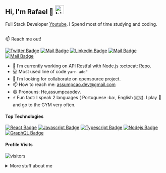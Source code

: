## Hi, I'm Rafael :crown: <img src="https://user-images.githubusercontent.com/1303154/88677602-1635ba80-d120-11ea-84d8-d263ba5fc3c0.gif" width="28px" alt="hi">

Full Stack Developer [Youtube](https://youtube.com/UCdtbf3to-0e211iOI2Xy8wA). I Spend most of time studying and coding. 

## 

:mailbox: Reach me out!

[![Twitter Badge](https://img.shields.io/twitter/url?style=social&url=https%3A%2F%2Ftwitter.com%2Fassumpcaodev)](https://twitter.com/assumpcaodev) [![Mail Badge](https://img.shields.io/badge/-assumpcaodev-e74c3c?style=flat&labelColor=e74c3c&logo=youtube&logoColor=white)](https://youtube.com/assumpcaodev) [![Linkedin Badge](https://img.shields.io/badge/-assumpcaodev-0e76a8?style=flat&labelColor=0e76a8&logo=linkedin&logoColor=white)](https://www.linkedin.com/in//) [![Mail Badge](https://img.shields.io/badge/-@assumpcaodev-e84393?style=flat&labelColor=e84393&logo=instagram&logoColor=white)](https://instagram.com/assumpcaodev) [![Mail Badge](https://img.shields.io/badge/-assumpcao.dev-c0392b?style=flat&labelColor=c0392b&logo=gmail&logoColor=white)](mailto:assumpcao.dev@gmail.com)

<!-- TODO: Add last video link -->

- :rocket: I’m currently working on API Restful with Node.js :octocat: [Repo.](https://github.com/assumpcao-dev/api-vendas.git)
- :computer: Most used line of code `yarn add"`
- :space_invader: I’m looking for collaborate on opensource project.
- 📫 How to reach me: assumpcao.dev@gmail.com
- 😄 Pronouns: He,assumpcaodev.
- ⚡ Fun fact: I speak 2 languages ( Portuguese :ba:, English :us:). I play :musical_keyboard: and go to the GYM very often.


#### Top Technologies

<!-- TODO: Make technologies links takes you to repositories -->

[![React Badge](https://img.shields.io/badge/-React-61DBFB?style=for-the-badge&labelColor=black&logo=react&logoColor=61DBFB)](#) [![Javascript Badge](https://img.shields.io/badge/-Javascript-F0DB4F?style=for-the-badge&labelColor=black&logo=javascript&logoColor=F0DB4F)](#) [![Typescript Badge](https://img.shields.io/badge/-Typescript-007acc?style=for-the-badge&labelColor=black&logo=typescript&logoColor=007acc)](#) [![Nodejs Badge](https://img.shields.io/badge/-Nodejs-3C873A?style=for-the-badge&labelColor=black&logo=node.js&logoColor=3C873A)](#) [![GraphQL Badge](https://img.shields.io/badge/-GraphQl-e535ab?style=for-the-badge&labelColor=black&logo=node.js&logoColor=e535ab)](#)

<!-- ### Tutorials

[<img align="left" alt="React" width="26px" src="https://raw.githubusercontent.com/github/explore/80688e429a7d4ef2fca1e82350fe8e3517d3494d/topics/react/react.png" />][reactplaylist]

[<img align="left" alt="HTML5" width="26px" src="https://raw.githubusercontent.com/github/explore/80688e429a7d4ef2fca1e82350fe8e3517d3494d/topics/html/html.png" />][htmltutorial]

[<img align="left" alt="JavaScript" width="26px" src="https://raw.githubusercontent.com/github/explore/80688e429a7d4ef2fca1e82350fe8e3517d3494d/topics/javascript/javascript.png" />][javascripttutorial]

[<img align="left" alt="Visual Studio Code" width="26px" src="https://raw.githubusercontent.com/github/explore/80688e429a7d4ef2fca1e82350fe8e3517d3494d/topics/visual-studio-code/visual-studio-code.png" />][vscodetutorial]

<img align="left" alt="Sass" width="26px" src="https://raw.githubusercontent.com/github/explore/80688e429a7d4ef2fca1e82350fe8e3517d3494d/topics/sass/sass.png" />

<img align="left" alt="Node.js" width="26px" src="https://raw.githubusercontent.com/github/explore/80688e429a7d4ef2fca1e82350fe8e3517d3494d/topics/nodejs/nodejs.png" />

<img align="left" alt="GraphQL" width="26px" src="https://raw.githubusercontent.com/github/explore/80688e429a7d4ef2fca1e82350fe8e3517d3494d/topics/graphql/graphql.png" />

<img align="left" alt="Deno" width="26px" src="https://raw.githubusercontent.com/github/explore/361e2821e2dea67711cde99c9c40ed357061cf27/topics/deno/deno.png" />

<img align="left" alt="SQL" width="26px" src="https://raw.githubusercontent.com/github/explore/80688e429a7d4ef2fca1e82350fe8e3517d3494d/topics/sql/sql.png" />

<img align="left" alt="MySQL" width="26px" src="https://raw.githubusercontent.com/github/explore/80688e429a7d4ef2fca1e82350fe8e3517d3494d/topics/mysql/mysql.png" />

<img align="left" alt="Git" width="26px" src="https://raw.githubusercontent.com/github/explore/80688e429a7d4ef2fca1e82350fe8e3517d3494d/topics/git/git.png" />

<img align="left" alt="MongoDB" width="26px" src="https://raw.githubusercontent.com/github/explore/80688e429a7d4ef2fca1e82350fe8e3517d3494d/topics/mongodb/mongodb.png" />

<br />
<br /> -->

<!-- #### Bizness
- :paperclip: [My Resume/CV](https://github.com/ipenywis/ipenywis/blob/master/resumes/resume%20v1.0.pdf)
- :email: ipenywis@gmail.com -->


#### Profile Visits 

![visitors](https://visitor-badge.glitch.me/badge?page_id=assumpcao-dev.assumpcao-dev)

<details>
<summary>
  More stuff about me
</summary>

<br >

I love sharing knowledge and putting tutorials, courses and posts together for helping other developers. Youtube Channel exists!


#### Coding Stats

<!--START_SECTION:waka-->
```text
TypeScript   15 hrs 41 mins  ████████████████████▓░░░░   98.7 % 
Handlebars   1 hrs 30 mins  ████████████████████▓░░░░    1.1 % 
YAML         15 mins          ░░░░░░░░░░░░░░░░░░░░░░░░░   0.2 % 
```
<!--END_SECTION:waka-->

#### Github Stats

![Assumpcaodev github stats](https://github-readme-stats.vercel.app/api?username=assumpcao-dev&count_private=true&theme=tokyonight&hide=contribs,prs)

</details>

<!-- 
[reactplaylist]: https://www.youtube.com/watch?v=KxXXEL-k47Y&list=PLvXDmnBbOF7RnYiZvDwl2Pzcs2kfi10wd
[vscodetutorial]: https://www.youtube.com/watch?v=Bkie2ai8qeE&t=8s
[htmltutorial]: https://www.youtube.com/watch?v=VK6MXVxOsws&t=27s
[javascripttutorial]: https://www.youtube.com/watch?v=D-LHKvmX37E -->
